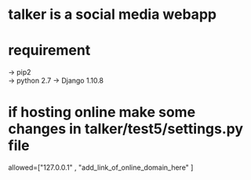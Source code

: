 # talker is a social media webapp

# requirement
-> pip2        
-> python 2.7 
-> Django 1.10.8

# if hosting online make some changes in  talker/test5/settings.py file 

  allowed=["127.0.0.1" , "add_link_of_online_domain_here" ] 
